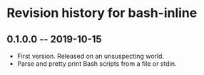 # Revision history for bash-inline

## 0.1.0.0  -- 2019-10-15

* First version. Released on an unsuspecting world.
* Parse and pretty print Bash scripts from a file or stdin.

